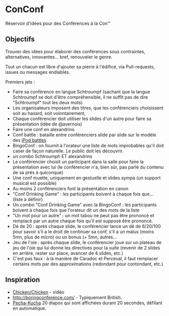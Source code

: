 # ConConf


Réservoir d'idées pour des Conférences à la Con™

## Objectifs

Trouver des idées pour élaborer des conférences sous contraintes, alternatives,
innovantes... bref, renouveler le genre.

Tout un chacun est libre d'ajouter sa pierre à l'édifice, via Pull-requests, issues ou messages endiablés.

Premiers jets :

* Faire sa conférence en langue Schtroumpf (sachant que la langue Schtroumpf se doit d'être compréhensible, il ne suffit pas de dire "Schtroumpf" tout les deux mots)
* Les organisateurs imposent des titres, que les conférenciers choisissent soit au hasard, soit volontairement,
* Chaque conférencier doit utiliser les slides d'un autre pour faire sa présentation (idée de @avernois)
* Faire une conf en alexandrins
* Conf battle : bataille entre conférenciers slide par slide sur le modèle des [iPod battles](http://fr.wikipedia.org/wiki/Ipod_battle)
* BingoConf : on fournit à l'orateur une liste de mots improbables qu'il doit caser de façon naturelle. Le public doit les découvrir.
* un combo Schtroumph ET alexandrins
* Le conférencier choisit un participant dans la salle pour faire la présentation avec lui (le conférencier n'a, bien sûr, pas parlé du contenu de sa prés à quiconque)
* Une conf muette, uniquement en gestuelle et slides sympa (un support musical est possible)
* Au moins 2 conférenciers font la présentation en canon
* "Conf Drinking Game" : les participants boivent à chaque fois que... (liste à définir)
* Un combo "Conf Drinking Game" avec la BingoConf : les participants boivent à chaque fois que l'orateur dit un des mots de la liste
* "Un mot pour un autre" : un mot tabou ne peut pas être prononcé et remplacé par un autre chaque fois qu'il est supposé être prononcé.
* Dé de 20 : après chaque slide, le conférencier lance un dé de 6/20/100 pour savoir s'il a le droit de continuer sa conf, s'il a un malus (moins 5mn, plus de micro) ou un bonus (+ 5mn, autres...
* Jeu de l'oie : après chaque slide, le conférencier joue sur un plateau de jeu de l'oie qui lui donne les directives pour la suite (revenir de 2 slides en arrière, rester sur place, avancer de 4 slides, etc.)
* C'est pas faux : à la manière de Caradoc et Perceval, il faut remplacer certains mots par des approximations (redondant pour contondant, etc.)

## Inspiration

* [Chicken/Chicken](http://www.youtube.com/watch?v=yL_-1d9OSdk) - vidéo
* http://boringconference.com/ - Typiquement British.
* [Pecha-Kucha](http://www.pecha-kucha.org/) 20 diapos qui sont affichées durant 20 secondes, défilant en automatique.
